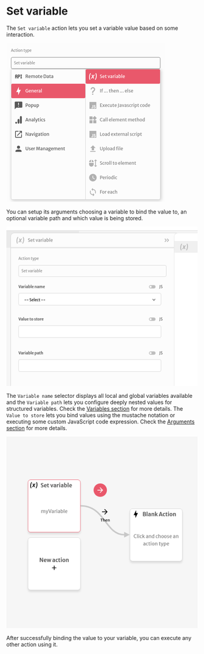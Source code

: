 # Set variable

The `Set variable` action lets you set a variable value based on some interaction.

![](../../../.gitbook/assets/screenshot-from-2021-08-03-15-54-15.png)

You can setup its arguments choosing a variable to bind the value to, an optional variable path and which value is being stored. 

![](../../../.gitbook/assets/screenshot-from-2021-08-03-16-01-21.png)

The `Variable name` selector displays all local and global variables available and the `Variable path` lets you configure deeply nested values for structured variables. Check the [Variables section](https://docs.abstra.app/docs/front-end/variables) for more details. The `Value to store` lets you bind values using the mustache notation or executing some custom JavaScript code expression. Check the [Arguments section](https://docs.abstra.app/docs/front-end/arguments) for more details.

![](../../../.gitbook/assets/screenshot-from-2021-08-03-16-12-22.png)

After successfully binding the value to your variable, you can execute any other action using it.

